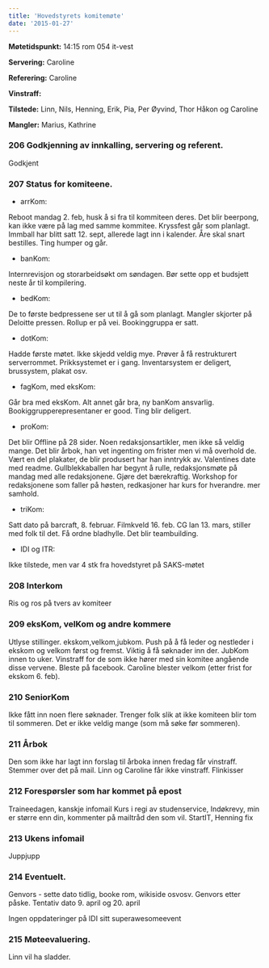 ```yaml
---
title: 'Hovedstyrets komitemøte'
date: '2015-01-27'
---
```


**Møtetidspunkt:** 14:15 rom 054 it-vest

**Servering:** Caroline

**Referering:** Caroline

**Vinstraff:** 

**Tilstede:** Linn, Nils, Henning, Erik, Pia, Per Øyvind, Thor Håkon og Caroline

**Mangler:** Marius, Kathrine

### 206 Godkjenning av innkalling, servering og referent.

Godkjent

### 207 Status for komiteene.

- arrKom:

Reboot mandag 2. feb, husk å si fra til kommiteen deres. Det blir beerpong, kan ikke være på lag med samme kommitee.  Kryssfest går som planlagt. Immball har blitt satt 12. sept, allerede lagt inn i kalender. Åre skal snart bestilles. Ting humper og går.

- banKom: 

Internrevisjon og storarbeidsøkt om søndagen. Bør sette opp et budsjett neste år til kompilering. 

- bedKom: 

De to første bedpressene ser ut til å gå som planlagt. Mangler skjorter på Deloitte pressen. Rollup er på vei.  Bookinggruppa er satt. 

- dotKom: 

Hadde første møtet. Ikke skjedd veldig mye. Prøver å få restrukturert serverrommet. Prikksystemet er i gang. Inventarsystem er deligert, brussystem, plakat osv. 

- fagKom, med eksKom: 

Går bra med eksKom. Alt annet går bra, ny banKom ansvarlig. Bookiggrupperepresentaner er good. Ting blir deligert. 

- proKom: 

Det blir Offline på 28 sider. Noen redaksjonsartikler, men ikke så veldig mange. Det blir årbok, han vet ingenting om frister men vi må overhold de. Vært en del plakater, de blir produsert har han inntrykk av. Valentines date med readme. Gullblekkaballen har begynt å rulle, redaksjonsmøte på mandag med alle redaksjonene. Gjøre det bærekraftig. Workshop for redaksjonene som faller på høsten, redkasjoner har kurs for hverandre. mer samhold.

- triKom:

Satt dato på barcraft, 8. februar. Filmkveld 16. feb. CG lan 13. mars, stiller med folk til det. Få ordne bladhylle. Det blir teambuilding.  

- IDI og ITR: 

Ikke tilstede, men var 4 stk fra hovedstyret på SAKS-møtet

### 208 Interkom

Ris og ros på tvers av komiteer

### 209 eksKom, velKom og andre kommere

Utlyse stillinger. ekskom,velkom,jubkom. Push på å få leder og nestleder i ekskom og velkom først og fremst. Viktig å få søknader inn der. JubKom innen to uker. Vinstraff for de som ikke hører med sin komitee angående disse vervene. Bleste på facebook. Caroline blester velkom (etter frist for ekskom 6. feb). 

### 210 SeniorKom

Ikke fått inn noen flere søknader. Trenger folk slik at ikke komiteen blir tom til sommeren. Det er ikke veldig mange (som må søke før sommeren). 

### 211 Årbok

Den som ikke har lagt inn forslag til årboka innen fredag får vinstraff. Stemmer over det på mail. Linn og Caroline får ikke vinstraff. Flinkisser

### 212 Forespørsler som har kommet på epost

Traineedagen, kanskje infomail 
Kurs i regi av studenservice, 
Indøkrevy, min er større enn din, kommenter på mailtråd den som vil. 
StartIT, Henning fix 

### 213 Ukens infomail

Juppjupp

### 214 Eventuelt.

Genvors - sette dato tidlig, booke rom, wikiside osvosv. Genvors etter påske. 
Tentativ dato 9. april og 20. april 

Ingen oppdateringer på IDI sitt superawesomeevent

### 215 Møteevaluering.

Linn vil ha sladder.
